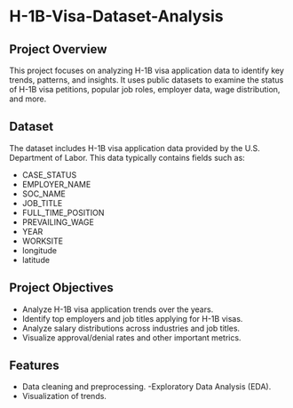 # H-1B-Visa-Dataset-Analysis
## Project Overview
This project focuses on analyzing H-1B visa application data to identify key trends, patterns, and insights. It uses public datasets to examine the status of H-1B visa petitions, popular job roles, employer data, wage distribution, and more.

## Dataset
The dataset includes H-1B visa application data provided by the U.S. Department of Labor. This data typically contains fields such as:

- CASE_STATUS
- EMPLOYER_NAME
- SOC_NAME
- JOB_TITLE
- FULL_TIME_POSITION
- PREVAILING_WAGE
- YEAR
- WORKSITE
- longitude
- latitude
## Project Objectives
- Analyze H-1B visa application trends over the years.
- Identify top employers and job titles applying for H-1B visas.
- Analyze salary distributions across industries and job titles.
- Visualize approval/denial rates and other important metrics.
## Features
- Data cleaning and preprocessing.
-Exploratory Data Analysis (EDA).
- Visualization of trends.
